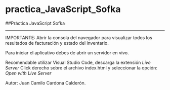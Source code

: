 # practica_JavaScript_Sofka

##Práctica JavaScript Sofka

--- 
IMPORTANTE: Abrir la consola del navegador para visualizar todos los resultados de facturación y estado del inventario.


Para iniciar el aplicativo debes de abrir un servidor en vivo.


  Recomendable utilizar Visual Studio Code, descarga la extensión *Live Server*
  Click derecho sobre el archivo index.html y seleccionar la opción: *Open with Live Server*

Autor: Juan Camilo Cardona Calderón.
